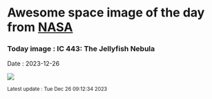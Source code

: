 
# Awesome space image of the day from [NASA](https://api.nasa.gov/)

### Today image : IC 443: The Jellyfish Nebula
Date : 2023-12-26

![](https://apod.nasa.gov/apod/image/2312/Jellyfish_Payne_960.jpg)

<small>Latest update : Tue Dec 26 09:12:34 2023</small>
        